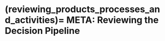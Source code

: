 (reviewing_products_processes_and_activities)=
META: Reviewing the Decision Pipeline
=====================================